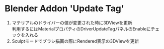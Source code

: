 # Blender Addon 'Update Tag'

1. マテリアルのドライバーの値が変更された時に3DViewを更新  
利用するにはMaterialプロパティのDriverUpdateTagパネルのEnableにチェックを入れる  
2. Sculptモードでブラシ描画の際にRendered表示の3DViewを更新
